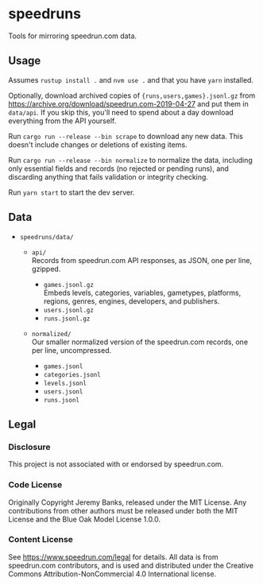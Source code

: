 # speedruns

Tools for mirroring speedrun.com data.

## Usage

Assumes `rustup install .` and `nvm use .` and that you have `yarn` installed.

Optionally, download archived copies of `{runs,users,games}.jsonl.gz` from
https://archive.org/download/speedrun.com-2019-04-27 and put them in `data/api`.
If you skip this, you'll need to spend about a day download everything from the
API yourself.

Run `cargo run --release --bin scrape` to download any new data. This doesn't
include changes or deletions of existing items.

Run `cargo run --release --bin normalize` to normalize the data, including only
essential fields and records (no rejected or pending runs), and discarding
anything that fails validation or integrity checking.

Run `yarn start` to start the dev server.

## Data

- `speedruns/data/`

  - `api/`  
    Records from speedrun.com API responses, as JSON, one per line, gzipped.

    - `games.jsonl.gz`  
      Embeds levels, categories, variables, gametypes, platforms, regions,
      genres, engines, developers, and publishers.
    - `users.jsonl.gz`
    - `runs.jsonl.gz`

  - `normalized/`  
    Our smaller normalized version of the speedrun.com records, one per line,
    uncompressed.

    - `games.jsonl`
    - `categories.jsonl`
    - `levels.jsonl`
    - `users.jsonl`
    - `runs.jsonl`

## Legal

### Disclosure

This project is not associated with or endorsed by speedrun.com.

### Code License

Originally Copyright Jeremy Banks, released under the MIT License. Any
contributions from other authors must be released under both the MIT License and
the Blue Oak Model License 1.0.0.

### Content License

See <https://www.speedrun.com/legal> for details. All data is from speedrun.com
contributors, and is used and distributed under the Creative Commons
Attribution-NonCommercial 4.0 International license.
